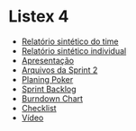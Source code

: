 # Listex 4


<ul>
  <li><a target="_blank" href="https://docs.google.com/document/d/11vQyD5p8ICQXUqxFgavOXbaE9L8JgnOv">Relatório sintético do time</a></li>
  <li><a target="_blank" href="relatorio-individual-sprint-2-lucas-barioni.pdf">Relatório sintético individual</a></li>
  <li><a target="_blank" href="https://docs.google.com/presentation/d/1DASuI1WedRkUbnAL1uBdcw6yaNeCkBA8">Apresentação</a></li>
  <li><a target="_blank" href="https://drive.google.com/drive/u/0/folders/1roMkNa4Tn1bIPqq4OvkgnjdY1_QAWTHh">Arquivos da Sprint 2</a></li>
  <li><a target="_blank" href="https://docs.google.com/spreadsheets/d/1XGi2EitoHLihQiS-g8oV2dtjw5PGLHXy">Planing Poker</a></li>
  <li><a target="_blank" href="https://docs.google.com/spreadsheets/d/1XriIzyPPk1UNvzNWczhYiI265_yLkrbv">Sprint Backlog</a></li>
  <li><a target="_blank" href="https://docs.google.com/spreadsheets/d/1VUTES6Ejddu74fZc22zhxAGeXb4Ern8hyIh5s7KeTuM">Burndown Chart</a></li>
  <li><a target="_blank" href="https://docs.google.com/spreadsheets/d/1-Z64ve10Sxm9WpDzY5FqHcVGLAgjHDsx">Checklist</a></li>
  <li><a target="_blank" href="https://www.youtube.com/watch?v=2GQ4MDKfVlk">Vídeo</a></li>
</ul>

